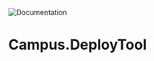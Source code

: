 ![Documentation](https://img.shields.io/github/languages/count/Code200OK/AntiBlog.DeployTool)
# Campus.DeployTool
